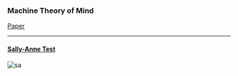### Machine Theory of Mind

[Paper](https://arxiv.org/pdf/1802.07740.pdf)


---

#### [Sally-Anne Test](https://en.wikipedia.org/wiki/Sally%E2%80%93Anne_test)
![sa](https://i.pinimg.com/originals/92/97/bf/9297bf596fff57081dc91a50cc98581c.jpg)
